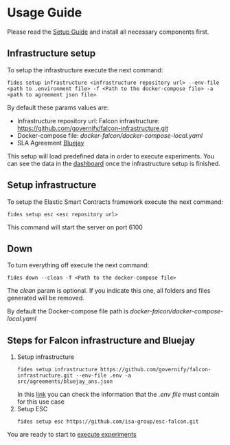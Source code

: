 # Usage Guide
Please read the [Setup Guide](./docs/setup.md) and install all necessary components first.
## Infrastructure setup
To setup the infrastructure execute the next command:
```
fides setup infrastructure <infrastructure repository url> --env-file <path to .environment file> -f <Path to the docker-compose file> -a <path to agreement json file>
```
By default these params values are:
- Infrastructure repository url: Falcon infrastructure: https://github.com/governify/falcon-infrastructure.git
- Docker-compose file: *docker-falcon/docker-compose-local.yaml*
- SLA Agreement [Bluejay](./src/agreements/bluejay_ans.json)

This setup will load predefined data in order to execute experiments. You can see the data in the [dashboard](http://localhost:5600/dashboard/script/dashboardLoader.js?dashboardURL=http://localhost:5300/api/v4/dashboards/bluejay_ans/group-by-service) once the infrastructure setup is finished.

## Setup infrastructure
To setup the Elastic Smart Contracts framework execute the next command:
```
fides setup esc <esc repository url>
```
This command will start the server on port 6100

## Down
To turn everything off execute the next command:
```
fides down --clean -f <Path to the docker-compose file>
```
The *clean* param is optional. If you indicate this one, all folders and files generated will be removed.

By default the Docker-compose file path is *docker-falcon/docker-compose-local.yaml*

## Steps for Falcon infrastructure and Bluejay
1. Setup infrastructure
    ```
    fides setup infrastructure https://github.com/governify/falcon-infrastructure.git --env-file .env -a src/agreements/bluejay_ans.json
    ```
    In this [link](example.envfile) you can check the information that the *.env file* must contain for this use case
1. Setup ESC
    ```
    fides setup esc https://github.com/isa-group/esc-falcon.git
    ```

You are ready to start to [execute experiments](experiments.md)